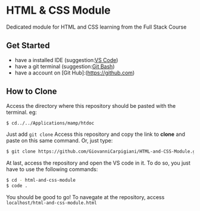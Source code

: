 # HTML & CSS Module
Dedicated module for HTML and CSS learning from the Full Stack Course 

## Get Started 
* have a installed IDE (suggestion:[VS Code](https://code.visualstudio.com/download))
* have a git terminal (suggestion:[Git Bash](https://git-scm.com/download/gui/mac))
* have a account on [Git Hub]:(https://github.com)

## How to Clone 

Access the directory where this repository should be pasted with the terminal. eg: 

```sh
$ cd../../Applications/mamp/htdoc
```

Just add `git clone` Access this repository and copy the link to **clone** and paste on this same command. Or, just type: 

```sh
$ git clone https://github.com/GiovanniCarpigiani/HTML-and-CSS-Module.git 
```

At last, access the repository and open the VS code in it. To do so, you just have to use the following commands: 
```sh
$ cd - html-and-css-module
$ code . 
```
You should be good to go! To navegate at the repository, access `localhost/html-and-css-module.html`